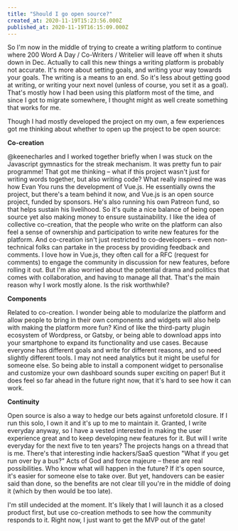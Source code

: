 ```yaml
---
title: "Should I go open source?"
created_at: 2020-11-19T15:23:56.000Z
published_at: 2020-11-19T16:15:09.000Z
---
```

So I'm now in the middle of trying to create a writing platform to continue where 200 Word A Day / Co-Writers / Writelier will leave off when it shuts down in Dec. Actually to call this new things a writing platform is probably not accurate. It's more about setting goals, and writing your way towards your goals. The writing is a means to an end. So it's less about getting good at writing, or writing your next novel (unless of course, you set it as a goal). That's mostly how I had been using this platform most of the time, and since I got to migrate somewhere, I thought might as well create something that works for me.

Though I had mostly developed the project on my own, a few experiences got me thinking about whether to open up the project to be open source:

**Co-creation**

@keenecharles and I worked together briefly when I was stuck on the Javascript gymnastics for the streak mechanism. It was pretty fun to pair programme! That got me thinking – what if this project wasn't just for writing words together, but also writing code? What really inspired me was how Evan You runs the development of Vue.js. He essentially owns the project, but there's a team behind it now, and Vue.js is an open source project, funded by sponsors. He's also running his own Patreon fund, so that helps sustain his livelihood. So it's quite a nice balance of being open source yet also making money to ensure sustainability. I like the idea of collective co-creation, that the people who write on the platform can also feel a sense of ownership and participation to write new features for the platform. And co-creation isn't just restricted to co-developers – even non-technical folks can partake in the process by providing feedback and comments. I love how in Vue.js, they often call for a RFC (request for comments) to engage the community in discussion for new features, before rolling it out. But I'm also worried about the potential drama and politics that comes with collaboration, and having to manage all that. That's the main reason why I work mostly alone. Is the risk worthwhile?

**Components**

Related to co-creation. I wonder being able to modularize the platform and allow people to bring in their own components and widgets will also help with making the platform more fun? Kind of like the third-party plugin ecosystem of Wordpress, or Gatsby, or being able to download apps into your smartphone to expand its functionality and use cases. Because everyone has different goals and write for different reasons, and so need slightly different tools. I may not need analytics but it might be useful for someone else. So being able to install a component widget to personalise and customize your own dashboard sounds super exciting on paper! But it does feel so far ahead in the future right now, that it's hard to see how it can work.

**Continuity**

Open source is also a way to hedge our bets against unforetold closure. If I run this solo, I own it and it's up to me to maintain it. Granted, I write everyday anyway, so I have a vested interested in making the user experience great and to keep developing new features for it. But will I write everyday for the next five to ten years? The projects hangs on a thread that is me. There's that interesting indie hackers/SaaS question "What if you get run over by a bus?" Acts of God and force majeure – these are real possibilities. Who know what will happen in the future? If it's open source, it's easier for someone else to take over. But yet, handovers can be easier said than done, so the benefits are not clear till you're in the middle of doing it (which by then would be too late).

I'm still undecided at the moment. It's likely that I will launch it as a closed product first, but use co-creation methods to see how the community responds to it. Right now, I just want to get the MVP out of the gate!
